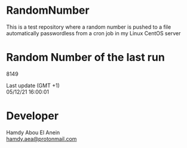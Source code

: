 # RandomNumber    
This is a test repository where a random number is pushed to a file automatically passwordless from a cron job in my Linux CentOS server    
# Random Number of the last run   
8149
      
Last update (GMT +1)    
05/12/21 16:00:01
# Developer    
Hamdy Abou El Anein   
hamdy.aea@protonmail.com
